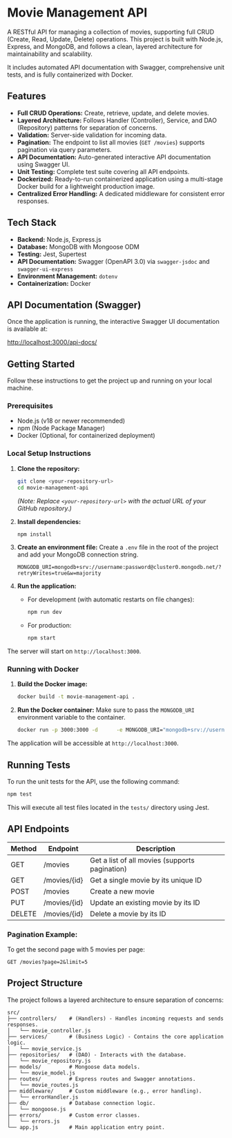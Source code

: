 # Movie Management API

A RESTful API for managing a collection of movies, supporting full CRUD (Create, Read, Update, Delete) operations. This project is built with Node.js, Express, and MongoDB, and follows a clean, layered architecture for maintainability and scalability.

It includes automated API documentation with Swagger, comprehensive unit tests, and is fully containerized with Docker.

## Features

- **Full CRUD Operations:** Create, retrieve, update, and delete movies.
- **Layered Architecture:** Follows Handler (Controller), Service, and DAO (Repository) patterns for separation of concerns.
- **Validation:** Server-side validation for incoming data.
- **Pagination:** The endpoint to list all movies (`GET /movies`) supports pagination via query parameters.
- **API Documentation:** Auto-generated interactive API documentation using Swagger UI.
- **Unit Testing:** Complete test suite covering all API endpoints.
- **Dockerized:** Ready-to-run containerized application using a multi-stage Docker build for a lightweight production image.
- **Centralized Error Handling:** A dedicated middleware for consistent error responses.

## Tech Stack

- **Backend:** Node.js, Express.js
- **Database:** MongoDB with Mongoose ODM
- **Testing:** Jest, Supertest
- **API Documentation:** Swagger (OpenAPI 3.0) via `swagger-jsdoc` and `swagger-ui-express`
- **Environment Management:** `dotenv`
- **Containerization:** Docker

## API Documentation (Swagger)

Once the application is running, the interactive Swagger UI documentation is available at:

[http://localhost:3000/api-docs/](http://localhost:3000/api-docs/)

## Getting Started

Follow these instructions to get the project up and running on your local machine.

### Prerequisites

- Node.js (v18 or newer recommended)
- npm (Node Package Manager)
- Docker (Optional, for containerized deployment)

### Local Setup Instructions

1. **Clone the repository:**
   ```sh
   git clone <your-repository-url>
   cd movie-management-api
   ```
   *(Note: Replace `<your-repository-url>` with the actual URL of your GitHub repository.)*

2. **Install dependencies:**
   ```sh
   npm install
   ```

3. **Create an environment file:**
   Create a `.env` file in the root of the project and add your MongoDB connection string.
   ```env
   MONGODB_URI=mongodb+srv://username:password@cluster0.mongodb.net/?retryWrites=true&w=majority
   ```

4. **Run the application:**

   - For development (with automatic restarts on file changes):
     ```sh
     npm run dev
     ```

   - For production:
     ```sh
     npm start
     ```

The server will start on `http://localhost:3000`.

### Running with Docker

1. **Build the Docker image:**
   ```sh
   docker build -t movie-management-api .
   ```

2. **Run the Docker container:**
   Make sure to pass the `MONGODB_URI` environment variable to the container.
   ```sh
   docker run -p 3000:3000 -d      -e MONGODB_URI="mongodb+srv://username:password@cluster0.mongodb.net/?retryWrites=true&w=majority"      --name movie-api-container movie-management-api
   ```

The application will be accessible at `http://localhost:3000`.

## Running Tests

To run the unit tests for the API, use the following command:

```sh
npm test
```

This will execute all test files located in the `tests/` directory using Jest.

## API Endpoints

| Method | Endpoint      | Description                              |
|--------|--------------|------------------------------------------|
| GET    | /movies      | Get a list of all movies (supports pagination) |
| GET    | /movies/{id} | Get a single movie by its unique ID       |
| POST   | /movies      | Create a new movie                        |
| PUT    | /movies/{id} | Update an existing movie by its ID        |
| DELETE | /movies/{id} | Delete a movie by its ID                  |

### Pagination Example:

To get the second page with 5 movies per page:

```http
GET /movies?page=2&limit=5
```

## Project Structure

The project follows a layered architecture to ensure separation of concerns:

```
src/
├── controllers/    # (Handlers) - Handles incoming requests and sends responses.
│   └── movie_controller.js
├── services/       # (Business Logic) - Contains the core application logic.
│   └── movie_service.js
├── repositories/   # (DAO) - Interacts with the database.
│   └── movie_repository.js
├── models/         # Mongoose data models.
│   └── movie_model.js
├── routes/         # Express routes and Swagger annotations.
│   └── movie_routes.js
├── middleware/     # Custom middleware (e.g., error handling).
│   └── errorHandler.js
├── db/             # Database connection logic.
│   └── mongoose.js
├── errors/         # Custom error classes.
│   └── errors.js
└── app.js          # Main application entry point.
```
